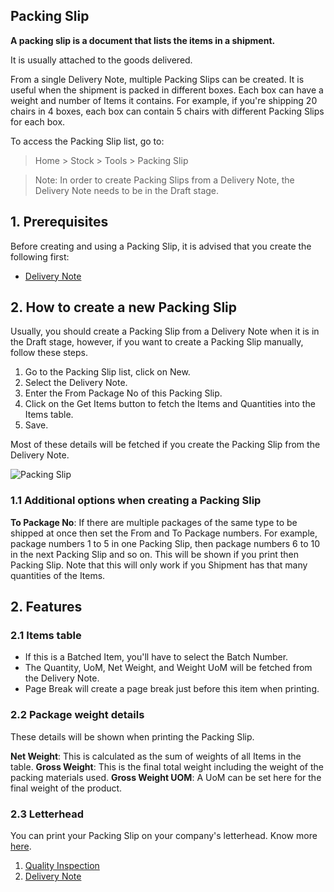 ## Packing Slip

**A packing slip is a document that lists the items in a shipment.**

It is usually attached to the goods delivered.

From a single Delivery Note, multiple Packing Slips can be created. It is useful when the shipment is packed in different boxes. Each box can have a weight and number of Items it contains. For example, if you're shipping 20 chairs in 4 boxes, each box can contain 5 chairs with different Packing Slips for each box.

To access the Packing Slip list, go to:

> Home > Stock > Tools > Packing Slip

> Note: In order to create Packing Slips from a Delivery Note, the Delivery Note needs to be in the Draft stage.

## 1\. Prerequisites

Before creating and using a Packing Slip, it is advised that you create the following first:

*   [Delivery Note](https://docs.erpnext.com/docs/v13/user/manual/en/stock/delivery-note)

## 2\. How to create a new Packing Slip

Usually, you should create a Packing Slip from a Delivery Note when it is in the Draft stage, however, if you want to create a Packing Slip manually, follow these steps.

1.  Go to the Packing Slip list, click on New.
2.  Select the Delivery Note.
3.  Enter the From Package No of this Packing Slip.
4.  Click on the Get Items button to fetch the Items and Quantities into the Items table.
5.  Save.

Most of these details will be fetched if you create the Packing Slip from the Delivery Note.

![Packing Slip](https://docs.erpnext.com/files/packing-slip.png)

### 1.1 Additional options when creating a Packing Slip

**To Package No**: If there are multiple packages of the same type to be shipped at once then set the From and To Package numbers. For example, package numbers 1 to 5 in one Packing Slip, then package numbers 6 to 10 in the next Packing Slip and so on. This will be shown if you print then Packing Slip. Note that this will only work if you Shipment has that many quantities of the Items.

## 2\. Features

### 2.1 Items table

*   If this is a Batched Item, you'll have to select the Batch Number.
*   The Quantity, UoM, Net Weight, and Weight UoM will be fetched from the Delivery Note.
*   Page Break will create a page break just before this item when printing.

### 2.2 Package weight details

These details will be shown when printing the Packing Slip.

**Net Weight**: This is calculated as the sum of weights of all Items in the table. **Gross Weight**: This is the final total weight including the weight of the packing materials used. **Gross Weight UOM**: A UoM can be set here for the final weight of the product.

### 2.3 Letterhead

You can print your Packing Slip on your company's letterhead. Know more [here](https://docs.erpnext.com/docs/v13/user/manual/en/setting-up/print/letter-head).

1.  [Quality Inspection](https://docs.erpnext.com/docs/v13/user/manual/en/stock/quality-inspection)
2.  [Delivery Note](https://docs.erpnext.com/docs/v13/user/manual/en/stock/delivery-note)